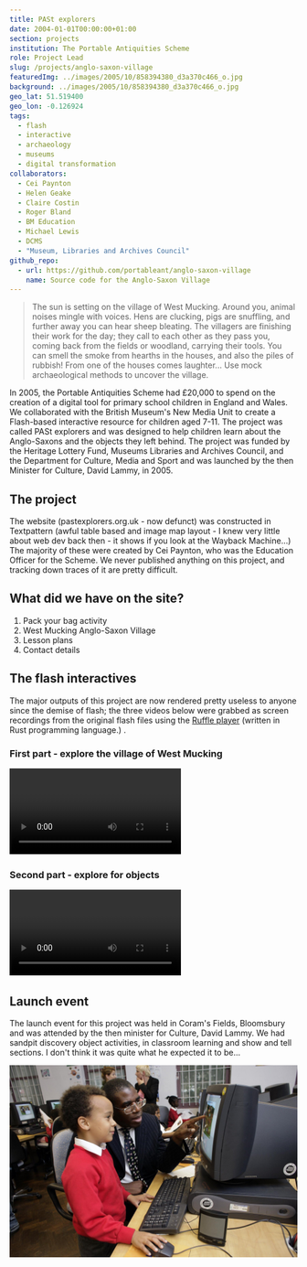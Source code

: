 ```yaml
---
title: PASt explorers 
date: 2004-01-01T00:00:00+01:00
section: projects
institution: The Portable Antiquities Scheme
role: Project Lead
slug: /projects/anglo-saxon-village
featuredImg: ../images/2005/10/858394380_d3a370c466_o.jpg
background: ../images/2005/10/858394380_d3a370c466_o.jpg
geo_lat: 51.519400
geo_lon: -0.126924
tags:
  - flash
  - interactive
  - archaeology
  - museums
  - digital transformation
collaborators:
  - Cei Paynton
  - Helen Geake
  - Claire Costin
  - Roger Bland
  - BM Education
  - Michael Lewis 
  - DCMS
  - "Museum, Libraries and Archives Council"
github_repo:
  - url: https://github.com/portableant/anglo-saxon-village
    name: Source code for the Anglo-Saxon Village
---
```


>  The sun is setting on the village of West Mucking. Around you, animal noises mingle with voices. Hens are clucking, pigs are snuffling, and further away you can hear sheep bleating. The villagers are finishing their work for the day; they call to each other as they pass you, coming back from the fields or woodland, carrying their tools. You can smell the smoke from hearths in the houses, and also the piles of rubbish! From one of the houses comes laughter... Use mock archaeological methods to uncover the village.

In 2005, the Portable Antiquities Scheme had £20,000 to spend on the creation of a digital tool for primary school children
in England and Wales. We collaborated with the British Museum's New Media Unit to create a Flash-based interactive 
resource for children aged 7-11. The project was called PASt explorers and was designed to help children learn about the Anglo-Saxons 
and the objects they left behind. The project was funded by the Heritage Lottery Fund, Museums Libraries and Archives Council, and the Department for Culture, Media and Sport and was launched by 
the then Minister for Culture, David Lammy, in 2005.

## The project

The website (pastexplorers.org.uk - now defunct) was constructed in Textpattern (awful table based and image map layout - I 
knew very little about web dev back then - it shows if you look at the Wayback Machine...) 
The majority of these were created by Cei Paynton, who was the Education Officer for the Scheme. We never published anything on 
this project, and tracking down traces of it are pretty difficult.

## What did we have on the site?

1. Pack your bag activity
2. West Mucking Anglo-Saxon Village
3. Lesson plans
4. Contact details 


## The flash interactives

The major outputs of this project are now rendered pretty useless to anyone since the demise of flash; the three videos below were 
grabbed as screen recordings from the original flash files using the [Ruffle player](https://ruffle.rs) (written in Rust programming language.)
. 
<div class="row">
    <div class="col-md-6">
        <h3 class="text-black-50 text-center">First part - explore the village of West Mucking</h3>
        <div class="ratio-4x3 ratio my-3">
            <video controls src="/video/saxon.mp4"></video>
        </div>
    </div>
    <div class="col-md-6">
        <h3 class="text-black-50 text-center">Second part - explore for objects</h3>
        <div class="ratio-4x3 ratio my-3 mx-3 col-md-6">
            <video controls src="/video/detecting.mp4"></video>
        </div>
    </div>
</div>

## Launch event

The launch event for this project was held in Coram's Fields, Bloomsbury and was attended by the then minister for Culture, 
David Lammy. We had sandpit discovery object activities, in classroom learning and show and tell sections. 
I don't think it was quite what he expected it to be...

![Culture Minister David Lammy tries out the new web site with some help form Apollinaire (7) from St George The Martyre School. The launch of the web site was at Coram's Fields, Guilford Street, WC1N. Photo: Edmond Terakopian / PA](../images/2005/10/857534413_36d430d2ec_k.jpg)
